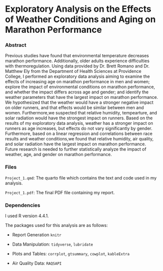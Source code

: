 # Exploratory Analysis on the Effects of Weather Conditions and Aging on Marathon Performance


### Abstract

Previous studies have found that environmental temperature decreases marathon performance. Additionally, older adults experience difficulties with thermoregulation. Using data provided by Dr. Brett Romano and Dr. Matthew Ely from the Department of Health Sciences at Providence College, I performed an exploratory data analysis aiming to examine the effects of increasing age on marathon performance in men and women; explore the impact of environmental conditions on marathon performance, and whether the impact differs across age and gender; and identify the weather parameters that have the largest impact on marathon performance. We hypothesized that the weather would have a stronger negative impact on older runners, and that effects would be similar between men and women. Furthermore,we suspected that relative humidity, tempearture, and solar radiation would have the strongest impact on runners. Based on the results of my exploratory data analysis, weather has a stronger impact on runners as age increases, but effects do not vary significantly by gender. Furthermore, based on a linear regression and correlations between race results and weather conditions,we found that relative humidity, air quality, and solar radiation have the largest impact on marathon performance. Future research is needed to further statistically analyze the impact of weather, age, and gender on marathon performance. 

### Files
`Project_1.qmd`: The quarto file which contains the text and code used in my analysis. 

`Project_1.pdf`: The final PDF file containing my report.

### Dependencies

I used R version 4.4.1.

The packages used for this analysis are as follows: 

- Report Generation `knitr` 

- Data Manipulation: `tidyverse`, `lubridate`

- Plots and Tables: `corrplot`, `gtsummary`, `cowplot`, `kableExtra`

- Air Quality Data: `RAQSAPI`
